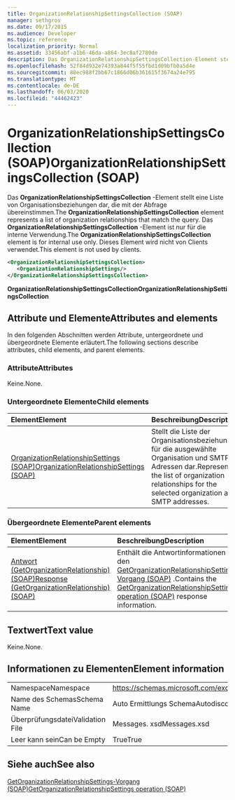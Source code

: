 ```yaml
---
title: OrganizationRelationshipSettingsCollection (SOAP)
manager: sethgros
ms.date: 09/17/2015
ms.audience: Developer
ms.topic: reference
localization_priority: Normal
ms.assetid: 33456abf-a1b6-46da-a864-3ec8af2780de
description: Das OrganizationRelationshipSettingsCollection-Element stellt eine Liste von Organisationsbeziehungen dar, die mit der Abfrage übereinstimmen. Das OrganizationRelationshipSettingsCollection-Element ist nur für die interne Verwendung. Dieses Element wird nicht von Clients verwendet.
ms.openlocfilehash: 52f84d932e74393a844f5f55fbd1d09bfb0a5d4e
ms.sourcegitcommit: 88ec988f2bb67c1866d06b361615f3674a24e795
ms.translationtype: MT
ms.contentlocale: de-DE
ms.lasthandoff: 06/03/2020
ms.locfileid: "44462423"
---
```

# <a name="organizationrelationshipsettingscollection-soap"></a><span data-ttu-id="f66f6-105">OrganizationRelationshipSettingsCollection (SOAP)</span><span class="sxs-lookup"><span data-stu-id="f66f6-105">OrganizationRelationshipSettingsCollection (SOAP)</span></span>

<span data-ttu-id="f66f6-106">Das **OrganizationRelationshipSettingsCollection** -Element stellt eine Liste von Organisationsbeziehungen dar, die mit der Abfrage übereinstimmen.</span><span class="sxs-lookup"><span data-stu-id="f66f6-106">The **OrganizationRelationshipSettingsCollection** element represents a list of organization relationships that match the query.</span></span> <span data-ttu-id="f66f6-107">Das **OrganizationRelationshipSettingsCollection** -Element ist nur für die interne Verwendung.</span><span class="sxs-lookup"><span data-stu-id="f66f6-107">The **OrganizationRelationshipSettingsCollection** element is for internal use only.</span></span> <span data-ttu-id="f66f6-108">Dieses Element wird nicht von Clients verwendet.</span><span class="sxs-lookup"><span data-stu-id="f66f6-108">This element is not used by clients.</span></span> 
  
```XML
<OrganizationRelationshipSettingsCollection>
   <OrganizationRelationshipSettings/>
</OrganizationRelationshipSettingsCollection>
```

 <span data-ttu-id="f66f6-109">**OrganizationRelationshipSettingsCollection**</span><span class="sxs-lookup"><span data-stu-id="f66f6-109">**OrganizationRelationshipSettingsCollection**</span></span>
## <a name="attributes-and-elements"></a><span data-ttu-id="f66f6-110">Attribute und Elemente</span><span class="sxs-lookup"><span data-stu-id="f66f6-110">Attributes and elements</span></span>

<span data-ttu-id="f66f6-111">In den folgenden Abschnitten werden Attribute, untergeordnete und übergeordnete Elemente erläutert.</span><span class="sxs-lookup"><span data-stu-id="f66f6-111">The following sections describe attributes, child elements, and parent elements.</span></span>
  
### <a name="attributes"></a><span data-ttu-id="f66f6-112">Attribute</span><span class="sxs-lookup"><span data-stu-id="f66f6-112">Attributes</span></span>

<span data-ttu-id="f66f6-113">Keine.</span><span class="sxs-lookup"><span data-stu-id="f66f6-113">None.</span></span>
  
### <a name="child-elements"></a><span data-ttu-id="f66f6-114">Untergeordnete Elemente</span><span class="sxs-lookup"><span data-stu-id="f66f6-114">Child elements</span></span>

|<span data-ttu-id="f66f6-115">**Element**</span><span class="sxs-lookup"><span data-stu-id="f66f6-115">**Element**</span></span>|<span data-ttu-id="f66f6-116">**Beschreibung**</span><span class="sxs-lookup"><span data-stu-id="f66f6-116">**Description**</span></span>|
|:-----|:-----|
|[<span data-ttu-id="f66f6-117">OrganizationRelationshipSettings (SOAP)</span><span class="sxs-lookup"><span data-stu-id="f66f6-117">OrganizationRelationshipSettings (SOAP)</span></span>](organizationrelationshipsettings-soap.md) <br/> |<span data-ttu-id="f66f6-118">Stellt die Liste der Organisationsbeziehungen für die ausgewählte Organisation und SMTP-Adressen dar.</span><span class="sxs-lookup"><span data-stu-id="f66f6-118">Represents the list of organization relationships for the selected organization and SMTP addresses.</span></span>  <br/> |
   
### <a name="parent-elements"></a><span data-ttu-id="f66f6-119">Übergeordnete Elemente</span><span class="sxs-lookup"><span data-stu-id="f66f6-119">Parent elements</span></span>

|<span data-ttu-id="f66f6-120">**Element**</span><span class="sxs-lookup"><span data-stu-id="f66f6-120">**Element**</span></span>|<span data-ttu-id="f66f6-121">**Beschreibung**</span><span class="sxs-lookup"><span data-stu-id="f66f6-121">**Description**</span></span>|
|:-----|:-----|
|[<span data-ttu-id="f66f6-122">Antwort (GetOrganizationRelationship) (SOAP)</span><span class="sxs-lookup"><span data-stu-id="f66f6-122">Response (GetOrganizationRelationship) (SOAP)</span></span>](response-getorganizationrelationshipsoap.md) <br/> |<span data-ttu-id="f66f6-123">Enthält die Antwortinformationen für den [GetOrganizationRelationshipSettings-Vorgang (SOAP)](getorganizationrelationshipsettings-operation-soap.md) .</span><span class="sxs-lookup"><span data-stu-id="f66f6-123">Contains the [GetOrganizationRelationshipSettings operation (SOAP)](getorganizationrelationshipsettings-operation-soap.md) response information.</span></span>  <br/> |
   
## <a name="text-value"></a><span data-ttu-id="f66f6-124">Textwert</span><span class="sxs-lookup"><span data-stu-id="f66f6-124">Text value</span></span>

<span data-ttu-id="f66f6-125">Keine.</span><span class="sxs-lookup"><span data-stu-id="f66f6-125">None.</span></span>
  
## <a name="element-information"></a><span data-ttu-id="f66f6-126">Informationen zu Elementen</span><span class="sxs-lookup"><span data-stu-id="f66f6-126">Element information</span></span>

|||
|:-----|:-----|
|<span data-ttu-id="f66f6-127">Namespace</span><span class="sxs-lookup"><span data-stu-id="f66f6-127">Namespace</span></span>  <br/> |https://schemas.microsoft.com/exchange/2010/Autodiscover  <br/> |
|<span data-ttu-id="f66f6-128">Name des Schemas</span><span class="sxs-lookup"><span data-stu-id="f66f6-128">Schema Name</span></span>  <br/> |<span data-ttu-id="f66f6-129">Auto Ermittlungs Schema</span><span class="sxs-lookup"><span data-stu-id="f66f6-129">Autodiscover schema</span></span>  <br/> |
|<span data-ttu-id="f66f6-130">Überprüfungsdatei</span><span class="sxs-lookup"><span data-stu-id="f66f6-130">Validation File</span></span>  <br/> |<span data-ttu-id="f66f6-131">Messages. xsd</span><span class="sxs-lookup"><span data-stu-id="f66f6-131">Messages.xsd</span></span>  <br/> |
|<span data-ttu-id="f66f6-132">Leer kann sein</span><span class="sxs-lookup"><span data-stu-id="f66f6-132">Can be Empty</span></span>  <br/> |<span data-ttu-id="f66f6-133">True</span><span class="sxs-lookup"><span data-stu-id="f66f6-133">True</span></span>  <br/> |
   
## <a name="see-also"></a><span data-ttu-id="f66f6-134">Siehe auch</span><span class="sxs-lookup"><span data-stu-id="f66f6-134">See also</span></span>



[<span data-ttu-id="f66f6-135">GetOrganizationRelationshipSettings-Vorgang (SOAP)</span><span class="sxs-lookup"><span data-stu-id="f66f6-135">GetOrganizationRelationshipSettings operation (SOAP)</span></span>](getorganizationrelationshipsettings-operation-soap.md)

